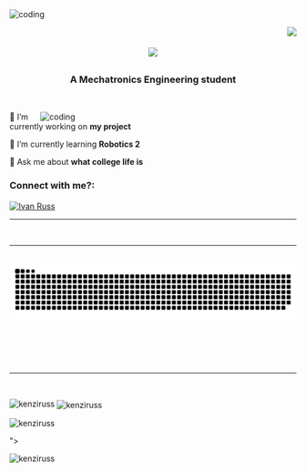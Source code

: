 <img align="center" alt="coding" width="1000" 
  src="422692716_948207289974898_4393159025911298467_n.gif">

<img align="right" src="https://visitor-badge.laobi.icu/badge?page_id=salesp07.salesp07" />

<h1 align="center">
    <img src="https://readme-typing-svg.herokuapp.com/?font=Righteous&size=35&center=true&vCenter=true&width=500&height=70&duration=4000&lines=Hi+There!+👋;+I'm+Ivan+Russ+Oxillo!;" />
</h1>

<h3 align="center">A  Mechatronics Engineering student </h3>

<br/>

<div align="left">

<img align="right" alt="coding" width="450" lenght="750" src="https://64.media.tumblr.com/cad6d25d7e859f91d586bc08b93d0680/6138c75039bd424c-a7/s500x750/2596a82fa0e62ef42a8ab29668be6da4d9d3fb28.gif">
 
 🔭 I’m currently working on **my project**
 
 🌱 I’m currently learning **Robotics 2**

💬 Ask me about **what college life is**


 </div>

 <h3 align="left">Connect with me?:</h3>
<p align="left">
<a href="https://www.facebook.com/ivanruss.oxillo.3?mibextid=ZbWKwL/" target="blank"><img align="center" src="https://raw.githubusercontent.com/rahuldkjain/github-profile-readme-generator/master/src/images/icons/Social/facebook-alt.svg" alt="Ivan Russ" height="40" width="40" /></a>


</p>
 <hr/>
 

<br/>
<hr/>

<div align="center">
  
  <br>
  <img alt="snake eating my contributions" src="https://raw.githubusercontent.com/salesp07/salesp07/output/github-contribution-grid-snake.svg" />
  
  <br/><br/><br/>
</div>

<hr/>

<br/>




<p><img align="left" src="https://github-readme-stats.vercel.app/api/top-langs?username=kenziruss&show_icons=true&locale=en&layout=compact" alt="kenziruss" /></p>

<p>&nbsp;<img align="center" src="https://github-readme-stats.vercel.app/api?username=kenzirus&show_icons=true&locale=en" alt="kenziruss" /></p>

<p><img align="center" src="https://github-readme-streak-stats.herokuapp.com/?user=kenziruss&" alt="kenziruss" /></p>">

<p align="left"> <img src="https://komarev.com/ghpvc/?username=kenziruss&label=Profile%20views&color=0e75b6&style=flat" alt="kenziruss" /> </p>
<br/>

